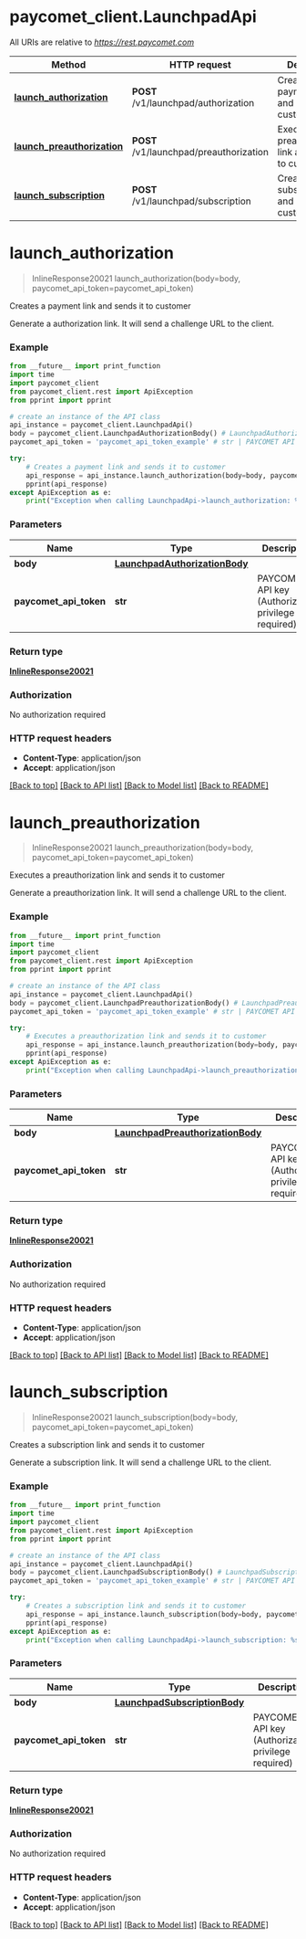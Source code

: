 # paycomet_client.LaunchpadApi

All URIs are relative to *https://rest.paycomet.com*

Method | HTTP request | Description
------------- | ------------- | -------------
[**launch_authorization**](LaunchpadApi.md#launch_authorization) | **POST** /v1/launchpad/authorization | Creates a payment link and sends it to customer
[**launch_preauthorization**](LaunchpadApi.md#launch_preauthorization) | **POST** /v1/launchpad/preauthorization | Executes a preauthorization link and sends it to customer
[**launch_subscription**](LaunchpadApi.md#launch_subscription) | **POST** /v1/launchpad/subscription | Creates a subscription link and sends it to customer

# **launch_authorization**
> InlineResponse20021 launch_authorization(body=body, paycomet_api_token=paycomet_api_token)

Creates a payment link and sends it to customer

Generate a authorization link. It will send a challenge URL to the client.

### Example
```python
from __future__ import print_function
import time
import paycomet_client
from paycomet_client.rest import ApiException
from pprint import pprint

# create an instance of the API class
api_instance = paycomet_client.LaunchpadApi()
body = paycomet_client.LaunchpadAuthorizationBody() # LaunchpadAuthorizationBody |  (optional)
paycomet_api_token = 'paycomet_api_token_example' # str | PAYCOMET API key (Authorization privilege required) (optional)

try:
    # Creates a payment link and sends it to customer
    api_response = api_instance.launch_authorization(body=body, paycomet_api_token=paycomet_api_token)
    pprint(api_response)
except ApiException as e:
    print("Exception when calling LaunchpadApi->launch_authorization: %s\n" % e)
```

### Parameters

Name | Type | Description  | Notes
------------- | ------------- | ------------- | -------------
 **body** | [**LaunchpadAuthorizationBody**](LaunchpadAuthorizationBody.md)|  | [optional]
 **paycomet_api_token** | **str**| PAYCOMET API key (Authorization privilege required) | [optional]

### Return type

[**InlineResponse20021**](InlineResponse20021.md)

### Authorization

No authorization required

### HTTP request headers

 - **Content-Type**: application/json
 - **Accept**: application/json

[[Back to top]](#) [[Back to API list]](../README.md#documentation-for-api-endpoints) [[Back to Model list]](../README.md#documentation-for-models) [[Back to README]](../README.md)

# **launch_preauthorization**
> InlineResponse20021 launch_preauthorization(body=body, paycomet_api_token=paycomet_api_token)

Executes a preauthorization link and sends it to customer

Generate a preauthorization link. It will send a challenge URL to the client.

### Example
```python
from __future__ import print_function
import time
import paycomet_client
from paycomet_client.rest import ApiException
from pprint import pprint

# create an instance of the API class
api_instance = paycomet_client.LaunchpadApi()
body = paycomet_client.LaunchpadPreauthorizationBody() # LaunchpadPreauthorizationBody |  (optional)
paycomet_api_token = 'paycomet_api_token_example' # str | PAYCOMET API key (Authorization privilege required) (optional)

try:
    # Executes a preauthorization link and sends it to customer
    api_response = api_instance.launch_preauthorization(body=body, paycomet_api_token=paycomet_api_token)
    pprint(api_response)
except ApiException as e:
    print("Exception when calling LaunchpadApi->launch_preauthorization: %s\n" % e)
```

### Parameters

Name | Type | Description  | Notes
------------- | ------------- | ------------- | -------------
 **body** | [**LaunchpadPreauthorizationBody**](LaunchpadPreauthorizationBody.md)|  | [optional]
 **paycomet_api_token** | **str**| PAYCOMET API key (Authorization privilege required) | [optional]

### Return type

[**InlineResponse20021**](InlineResponse20021.md)

### Authorization

No authorization required

### HTTP request headers

 - **Content-Type**: application/json
 - **Accept**: application/json

[[Back to top]](#) [[Back to API list]](../README.md#documentation-for-api-endpoints) [[Back to Model list]](../README.md#documentation-for-models) [[Back to README]](../README.md)

# **launch_subscription**
> InlineResponse20021 launch_subscription(body=body, paycomet_api_token=paycomet_api_token)

Creates a subscription link and sends it to customer

Generate a subscription link. It will send a challenge URL to the client.

### Example
```python
from __future__ import print_function
import time
import paycomet_client
from paycomet_client.rest import ApiException
from pprint import pprint

# create an instance of the API class
api_instance = paycomet_client.LaunchpadApi()
body = paycomet_client.LaunchpadSubscriptionBody() # LaunchpadSubscriptionBody |  (optional)
paycomet_api_token = 'paycomet_api_token_example' # str | PAYCOMET API key (Authorization privilege required) (optional)

try:
    # Creates a subscription link and sends it to customer
    api_response = api_instance.launch_subscription(body=body, paycomet_api_token=paycomet_api_token)
    pprint(api_response)
except ApiException as e:
    print("Exception when calling LaunchpadApi->launch_subscription: %s\n" % e)
```

### Parameters

Name | Type | Description  | Notes
------------- | ------------- | ------------- | -------------
 **body** | [**LaunchpadSubscriptionBody**](LaunchpadSubscriptionBody.md)|  | [optional]
 **paycomet_api_token** | **str**| PAYCOMET API key (Authorization privilege required) | [optional]

### Return type

[**InlineResponse20021**](InlineResponse20021.md)

### Authorization

No authorization required

### HTTP request headers

 - **Content-Type**: application/json
 - **Accept**: application/json

[[Back to top]](#) [[Back to API list]](../README.md#documentation-for-api-endpoints) [[Back to Model list]](../README.md#documentation-for-models) [[Back to README]](../README.md)


